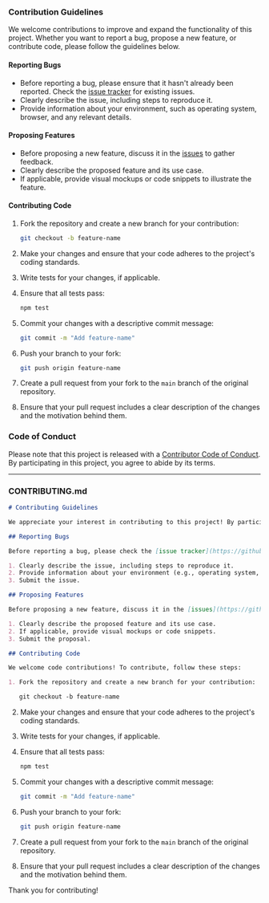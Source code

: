 ### Contribution Guidelines

We welcome contributions to improve and expand the functionality of this project. Whether you want to report a bug, propose a new feature, or contribute code, please follow the guidelines below.

#### Reporting Bugs

- Before reporting a bug, please ensure that it hasn't already been reported. Check the [issue tracker](https://github.com/JagdishPlayz1020/Skyblock-Macros/issues) for existing issues.
- Clearly describe the issue, including steps to reproduce it.
- Provide information about your environment, such as operating system, browser, and any relevant details.

#### Proposing Features

- Before proposing a new feature, discuss it in the [issues](https://github.com/JagdishPlayz1020/Skyblock-Macros/issues) to gather feedback.
- Clearly describe the proposed feature and its use case.
- If applicable, provide visual mockups or code snippets to illustrate the feature.

#### Contributing Code

1. Fork the repository and create a new branch for your contribution:

   ```bash
   git checkout -b feature-name
   ```

2. Make your changes and ensure that your code adheres to the project's coding standards.

3. Write tests for your changes, if applicable.

4. Ensure that all tests pass:

   ```bash
   npm test
   ```

5. Commit your changes with a descriptive commit message:

   ```bash
   git commit -m "Add feature-name"
   ```

6. Push your branch to your fork:

   ```bash
   git push origin feature-name
   ```

7. Create a pull request from your fork to the `main` branch of the original repository.

8. Ensure that your pull request includes a clear description of the changes and the motivation behind them.

### Code of Conduct

Please note that this project is released with a [Contributor Code of Conduct](CODE_OF_CONDUCT.md). By participating in this project, you agree to abide by its terms.

---

### CONTRIBUTING.md

```markdown
# Contributing Guidelines

We appreciate your interest in contributing to this project! By participating in this project, you agree to abide by the [Code of Conduct](CODE_OF_CONDUCT.md).

## Reporting Bugs

Before reporting a bug, please check the [issue tracker](https://github.com/JagdishPlayz1020/Skyblock-Macros/issues) to see if the issue has already been reported. If not, please follow these steps:

1. Clearly describe the issue, including steps to reproduce it.
2. Provide information about your environment (e.g., operating system, browser version).
3. Submit the issue.

## Proposing Features

Before proposing a new feature, discuss it in the [issues](https://github.com/JagdishPlayz1020/Skyblock-Macros/issues) to gather feedback. If you're ready to propose a feature, follow these steps:

1. Clearly describe the proposed feature and its use case.
2. If applicable, provide visual mockups or code snippets.
3. Submit the proposal.

## Contributing Code

We welcome code contributions! To contribute, follow these steps:

1. Fork the repository and create a new branch for your contribution:

   git checkout -b feature-name
   ```

2. Make your changes and ensure that your code adheres to the project's coding standards.

3. Write tests for your changes, if applicable.

4. Ensure that all tests pass:

   ```bash
   npm test
   ```

5. Commit your changes with a descriptive commit message:

   ```bash
   git commit -m "Add feature-name"
   ```

6. Push your branch to your fork:

   ```bash
   git push origin feature-name
   ```

7. Create a pull request from your fork to the `main` branch of the original repository.

8. Ensure that your pull request includes a clear description of the changes and the motivation behind them.

Thank you for contributing!
